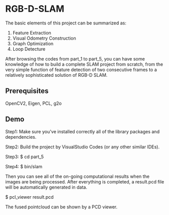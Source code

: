 # RGB-D-SLAM

The basic elements of this project can be summarized as:
1. Feature Extraction
2. Visual Odometry Construction
3. Graph Optimization
4. Loop Detecture

After browsing the codes from part_1 to part_5, you can have some knowledge of how to build a complete SLAM project from scratch, from the very simple function of feature detection of two consecutive frames to a relatively sophisticated solution of RGB-D SLAM.  

Prerequisites
---
OpenCV2, Eigen, PCL, g2o

Demo
---
Step1: Make sure you've installed correctly all of the library packages and dependencies.

Step2: Build the project by VisualStudio Codes (or any other similar IDEs).

Step3: $ cd part_5

Step4: $ bin/slam

Then you can see all of the on-going computational results when the images are being processed. After everything is completed, a result.pcd file will be automatically generated in data. 

$ pcl_viewer result.pcd

The fused pointcloud can be shown by a PCD viewer.

